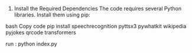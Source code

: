 1. Install the Required Dependencies
The code requires several Python libraries. Install them using pip:

bash
Copy code
pip install speechrecognition pyttsx3 pywhatkit wikipedia pyjokes qrcode transformers

run : python index.py 
